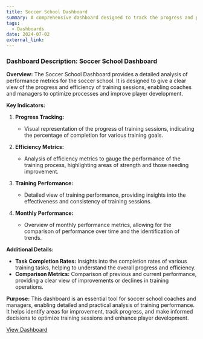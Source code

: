 ```yaml
---
title: Soccer School Dashboard
summary: A comprehensive dashboard designed to track the progress and performance of the soccer school. It provides detailed insights into various performance metrics, aiding in the optimization of training sessions and enhancing overall player development.
tags:
  - Dashboards
date: 2024-07-02
external_link: 
---
```

### Dashboard Description: Soccer School Dashboard

**Overview:**
The Soccer School Dashboard provides a detailed analysis of performance metrics for the soccer school. It is designed to give a clear view of the progress and efficiency of training sessions, enabling coaches and managers to optimize processes and improve player development.

**Key Indicators:**
1. **Progress Tracking:**
   - Visual representation of the progress of training sessions, indicating the percentage of completion for various training goals.

2. **Efficiency Metrics:**
   - Analysis of efficiency metrics to gauge the performance of the training process, highlighting areas of strength and those needing improvement.

3. **Training Performance:**
   - Detailed view of training performance, providing insights into the effectiveness and consistency of training sessions.

4. **Monthly Performance:**
   - Overview of monthly performance metrics, allowing for the comparison of performance over time and the identification of trends.

**Additional Details:**
- **Task Completion Rates:** Insights into the completion rates of various training tasks, helping to understand the overall progress and efficiency.
- **Comparison Metrics:** Comparison of previous and current performance, providing a clear view of improvements or declines in training operations.

**Purpose:**
This dashboard is an essential tool for soccer school coaches and managers, enabling detailed and practical analysis of training performance. It helps identify areas for improvement, track progress, and make informed decisions to optimize training sessions and enhance player development.


<a href="dashboard.pdf" target="_blank">View Dashboard</a>